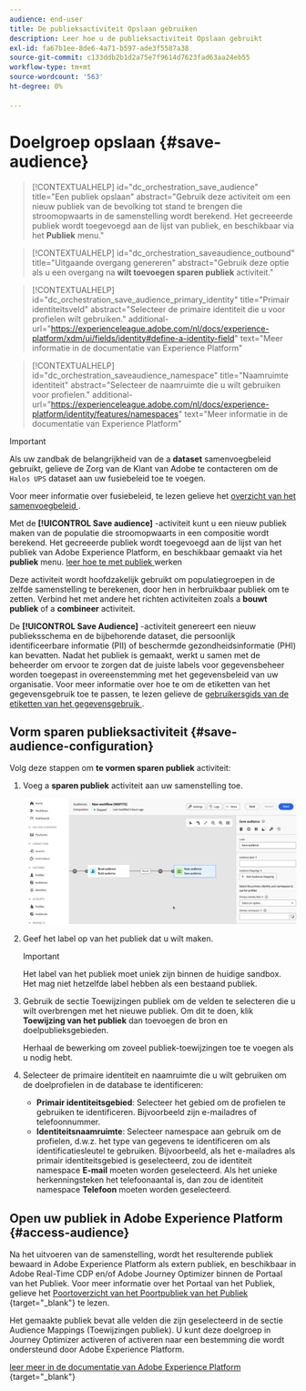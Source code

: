 ```yaml
---
audience: end-user
title: De publieksactiviteit Opslaan gebruiken
description: Leer hoe u de publieksactiviteit Opslaan gebruikt
exl-id: fa67b1ee-8de6-4a71-b597-ade3f5587a38
source-git-commit: c133ddb2b1d2a75e7f9614d7623fad63aa24eb55
workflow-type: tm+mt
source-wordcount: '563'
ht-degree: 0%

---
```


# Doelgroep opslaan {#save-audience}

>[!CONTEXTUALHELP]
>id="dc_orchestration_save_audience"
>title="Een publiek opslaan"
>abstract="Gebruik deze activiteit om een nieuw publiek van de bevolking tot stand te brengen die stroomopwaarts in de samenstelling wordt berekend. Het gecreeerde publiek wordt toegevoegd aan de lijst van publiek, en beschikbaar via het **Publiek** menu."

>[!CONTEXTUALHELP]
>id="dc_orchestration_saveaudience_outbound"
>title="Uitgaande overgang genereren"
>abstract="Gebruik deze optie als u een overgang na **wilt toevoegen sparen publiek** activiteit."

>[!CONTEXTUALHELP]
>id="dc_orchestration_save_audience_primary_identity"
>title="Primair identiteitsveld"
>abstract="Selecteer de primaire identiteit die u voor profielen wilt gebruiken."
>additional-url="https://experienceleague.adobe.com/nl/docs/experience-platform/xdm/ui/fields/identity#define-a-identity-field" text="Meer informatie in de documentatie van Experience Platform"

>[!CONTEXTUALHELP]
>id="dc_orchestration_saveaudience_namespace"
>title="Naamruimte identiteit"
>abstract="Selecteer de naamruimte die u wilt gebruiken voor profielen."
>additional-url="https://experienceleague.adobe.com/nl/docs/experience-platform/identity/features/namespaces" text="Meer informatie in de documentatie van Experience Platform"

>[!IMPORTANT]
>
>Als uw zandbak de belangrijkheid van de a **dataset** samenvoegbeleid gebruikt, gelieve de Zorg van de Klant van Adobe te contacteren om de `Halos UPS` dataset aan uw fusiebeleid toe te voegen.
>
>Voor meer informatie over fusiebeleid, te lezen gelieve het [ overzicht van het samenvoegbeleid ](https://experienceleague.adobe.com/nl/docs/experience-platform/profile/merge-policies/overview).

Met de **[!UICONTROL Save audience]** -activiteit kunt u een nieuw publiek maken van de populatie die stroomopwaarts in een compositie wordt berekend. Het gecreeerde publiek wordt toegevoegd aan de lijst van het publiek van Adobe Experience Platform, en beschikbaar gemaakt via het **publiek** menu. [ leer hoe te met publiek ](../../start/audiences.md) werken

Deze activiteit wordt hoofdzakelijk gebruikt om populatiegroepen in de zelfde samenstelling te berekenen, door hen in herbruikbaar publiek om te zetten. Verbind het met andere het richten activiteiten zoals a **bouwt publiek** of a **combineer** activiteit.

De **[!UICONTROL Save Audience]** -activiteit genereert een nieuw publieksschema en de bijbehorende dataset, die persoonlijk identificeerbare informatie (PII) of beschermde gezondheidsinformatie (PHI) kan bevatten. Nadat het publiek is gemaakt, werkt u samen met de beheerder om ervoor te zorgen dat de juiste labels voor gegevensbeheer worden toegepast in overeenstemming met het gegevensbeleid van uw organisatie. Voor meer informatie over hoe te om de etiketten van het gegevensgebruik toe te passen, te lezen gelieve de [ gebruikersgids van de etiketten van het gegevensgebruik ](https://experienceleague.adobe.com/nl/docs/experience-platform/data-governance/labels/user-guide).

## Vorm sparen publieksactiviteit {#save-audience-configuration}

Volg deze stappen om **te vormen sparen publiek** activiteit:

1. Voeg a **sparen publiek** activiteit aan uw samenstelling toe.

   ![](../assets/save-audience.png)

1. Geef het label op van het publiek dat u wilt maken.

   >[!IMPORTANT]
   >
   >Het label van het publiek moet uniek zijn binnen de huidige sandbox. Het mag niet hetzelfde label hebben als een bestaand publiek.

1. Gebruik de sectie Toewijzingen publiek om de velden te selecteren die u wilt overbrengen met het nieuwe publiek. Om dit te doen, klik **Toewijzing van het publiek** dan toevoegen de bron en doelpublieksgebieden.

   Herhaal de bewerking om zoveel publiek-toewijzingen toe te voegen als u nodig hebt.

1. Selecteer de primaire identiteit en naamruimte die u wilt gebruiken om de doelprofielen in de database te identificeren:

   * **Primair identiteitsgebied**: Selecteer het gebied om de profielen te gebruiken te identificeren. Bijvoorbeeld zijn e-mailadres of telefoonnummer.
   * **Identiteitsnaamruimte**: Selecteer namespace aan gebruik om de profielen, d.w.z. het type van gegevens te identificeren om als identificatiesleutel te gebruiken. Bijvoorbeeld, als het e-mailadres als primair identiteitsgebied is geselecteerd, zou de identiteit namespace **E-mail** moeten worden geselecteerd. Als het unieke herkenningsteken het telefoonaantal is, dan zou de identiteit namespace **Telefoon** moeten worden geselecteerd.

## Open uw publiek in Adobe Experience Platform {#access-audience}

Na het uitvoeren van de samenstelling, wordt het resulterende publiek bewaard in Adobe Experience Platform als extern publiek, en beschikbaar in Adobe Real-Time CDP en/of Adobe Journey Optimizer binnen de Portaal van het Publiek. Voor meer informatie over het Portaal van het Publiek, gelieve het [ Poortoverzicht van het Poortpubliek van het Publiek ](https://experienceleague.adobe.com/nl/docs/experience-platform/segmentation/ui/audience-portal){target="_blank"} te lezen.

Het gemaakte publiek bevat alle velden die zijn geselecteerd in de sectie Audience Mappings (Toewijzingen publiek). U kunt deze doelgroep in Journey Optimizer activeren of activeren naar een bestemming die wordt ondersteund door Adobe Experience Platform.

[ leer meer in de documentatie van Adobe Experience Platform ](https://experienceleague.adobe.com/nl/docs/experience-platform/segmentation/ui/audience-portal){target="_blank"}

<!--

## Example{#save-audience-example}

The following example illustrates a simple audience update from targeting. A scheduler is added to run the workflow once a month. A query recovers all the profiles subscribed to the different application services available. The **Save audience** activity updates the audience by deleting profiles that have unsubscribed from the service since the last workflow execution and by adding the newly subscribed profiles.
-->
